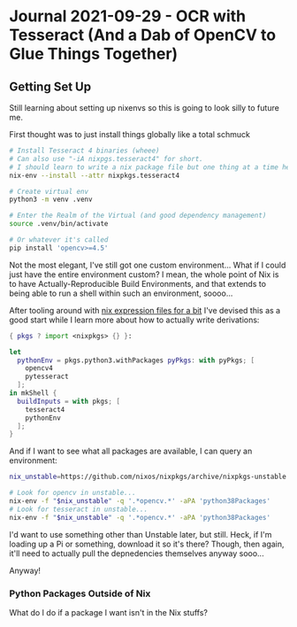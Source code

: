 Journal 2021-09-29 - OCR with Tesseract (And a Dab of OpenCV to Glue Things Together)
=====================================================================================



## Getting Set Up

Still learning about setting up nixenvs so this is going to look silly to future me.

First thought was to just install things globally like a total schmuck

```sh
# Install Tesseract 4 binaries (wheee)
# Can also use "-iA nixpgs.tesseract4" for short.
# I should learn to write a nix package file but one thing at a time here.
nix-env --install --attr nixpkgs.tesseract4

# Create virtual env
python3 -m venv .venv

# Enter the Realm of the Virtual (and good dependency management)
source .venv/bin/activate

# Or whatever it's called
pip install 'opencv>=4.5'
```

Not the most elegant, I've still got one custom environment... What if I could just have the entire environment custom?  I mean, the whole point of Nix is to have Actually-Reproducible Build Environments, and that extends to being able to run a shell within such an environment, soooo...

After tooling around with [nix expression files for a bit](../NixOS/Journal%202021-09-30%20-%20Setting%20up%20a%20Nix%20Shell%20for%20Tesseract%20and%20OpenCV%20in%20Python.md) I've devised this as a good start while I learn more about how to actually write derivations:

```nix
{ pkgs ? import <nixpkgs> {} }:

let
  pythonEnv = pkgs.python3.withPackages pyPkgs: with pyPkgs; [
    opencv4
    pytesseract
  ];
in mkShell {
  buildInputs = with pkgs; [
    tesseract4
    pythonEnv
  ];
}
```

And if I want to see what all packages are available, I can query an environment:

```sh
nix_unstable=https://github.com/nixos/nixpkgs/archive/nixpkgs-unstable.tar.gz

# Look for opencv in unstable...
nix-env -f "$nix_unstable" -q '.*opencv.*' -aPA 'python38Packages'
# Look for tesseract in unstable...
nix-env -f "$nix_unstable" -q '.*opencv.*' -aPA 'python38Packages'
```

I'd want to use something other than Unstable later, but still.  Heck, if I'm loading up a Pi or something, download it so it's there?  Though, then again, it'll need to actually pull the depnedencies themselves anyway sooo...

Anyway!


### Python Packages Outside of Nix

What do I do if a package I want isn't in the Nix stuffs?
